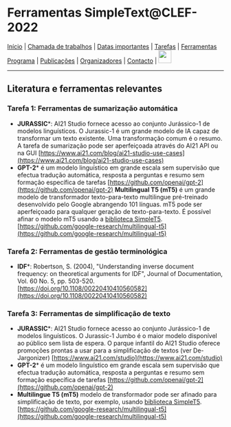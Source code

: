 # Ferramentas SimpleText@CLEF-2022

[Início](./) | [Chamada de trabalhos](./CFP) | [Datas importantes](./datas) | [Tarefas](./tarefas) | [Ferramentas](./ferramentas) 
[Programa](./programa) | [Publicações](./publicações) | [Organizadores](./organizadores) | [Contacto](./contacto) | [<img src="https://github.com/simpletext-madics/2021/blob/main/clef/FR.png?raw=true" width="30">](https://simpletext-madics.github.io/2022/clef/)

---

## Literatura e ferramentas relevantes
### Tarefa 1: Ferramentas de sumarização automática
* **JURASSIC***: AI21 Studio fornece acesso ao conjunto Jurássico-1 de modelos linguísticos. O Jurassic-1 é um grande modelo de IA capaz de transformar um texto existente. Uma transformação comum é o resumo. A tarefa de sumarização pode ser aperfeiçoada através do AI21 API ou na GUI [https://www.ai21.com/blog/ai21-studio-use-cases](https://www.ai21.com/blog/ai21-studio-use-cases)
* **GPT-2*** é um modelo linguístico em grande escala sem supervisão que efectua tradução automática, resposta a perguntas e resumo sem formação específica de tarefas [https://github.com/openai/gpt-2](https://github.com/openai/gpt-2)
**Multilingual T5 (mT5)** é um grande modelo de transformador texto-para-texto multilingue pré-treinado desenvolvido pelo Google abrangendo 101 línguas. mT5 pode ser aperfeiçoado para qualquer geração de texto-para-texto. É possível afinar o modelo mT5 usando a [biblioteca SimpleT5](https://github.com/Shivanandroy/simpleT5/). [https://github.com/google-research/multilingual-t5](https://github.com/google-research/multilingual-t5)

### Tarefa 2: Ferramentas de gestão terminológica
* **IDF***: Robertson, S. (2004), "Understanding inverse document frequency: on theoretical arguments for IDF", Journal of Documentation, Vol. 60 No. 5, pp. 503-520. [https://doi.org/10.1108/00220410410560582](https://doi.org/10.1108/00220410410560582)

### Tarefa 3: Ferramentas de simplificação de texto
* **JURASSIC***: AI21 Studio fornece acesso ao conjunto Jurássico-1 de modelos linguísticos. O Jurassic-1 Jumbo é o maior modelo disponível ao público sem lista de espera. O parque infantil do AI21 Studio oferece promoções prontas a usar para a simplificação de textos (ver De-Jargonizer) [https://www.ai21.com/studio](https://www.ai21.com/studio)
* **GPT-2*** é um modelo linguístico em grande escala sem supervisão que efectua tradução automática, resposta a perguntas e resumo sem formação específica de tarefas [https://github.com/openai/gpt-2](https://github.com/openai/gpt-2)
* **Multilingue T5 (mT5)** modelo de transformador pode ser afinado para simplificação de texto, por exemplo, usando [biblioteca SimpleT5](https://github.com/Shivanandroy/simpleT5/). [https://github.com/google-research/multilingual-t5](https://github.com/google-research/multilingual-t5)
